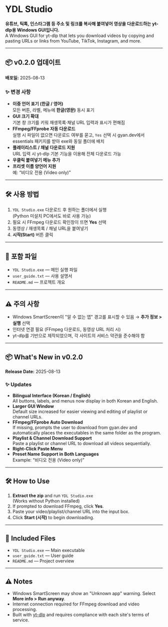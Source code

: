 # YDL Studio

**유튜브, 틱톡, 인스타그램 등 주소 및 링크를 복사해 붙여넣어 영상을 다운로드하는 yt-dlp용 Windows GUI입니다.**  
A Windows GUI for yt-dlp that lets you download videos by copying and pasting URLs or links from YouTube, TikTok, Instagram, and more.

---

## 📦 v0.2.0 업데이트
**배포일:** 2025-08-13  

### ✨ 변경 사항
- **이중 언어 표기 (한글 / 영어)**  
  모든 버튼, 라벨, 메뉴에 **한글(영문)** 동시 표기
- **GUI 크기 확대**  
  기본 창 크기를 키워 재생목록·채널 URL 입력과 표시가 편해짐
- **FFmpeg/FFprobe 자동 다운로드**  
  실행 시 파일이 없으면 다운로드 여부를 묻고, `Yes` 선택 시 gyan.dev에서 essentials 패키지를 받아 exe와 동일 폴더에 배치
- **플레이리스트 / 채널 다운로드 지원**  
  URL 입력 시 yt-dlp 기본 기능을 이용해 전체 다운로드 가능
- **우클릭 붙여넣기 메뉴 추가**
- **프리셋 이름 양언어 지원**  
  예: “비디오 전용 (Video only)”

---

## 🛠 사용 방법
1. `YDL Studio.exe` 다운로드 후  원하는 폴더에서 실행  
   (Python 미설치 PC에서도 바로 사용 가능)
2. 필요 시 FFmpeg 다운로드 확인창이 뜨면 **Yes** 선택
3. 동영상 / 재생목록 / 채널 URL을 붙여넣기
4. **시작(Start)** 버튼 클릭

---

## 📂 포함 파일
- `YDL Studio.exe` — 메인 실행 파일
- `user_guide.txt` — 사용 설명서
- `README.md` — 프로젝트 개요

---

## ⚠️ 주의 사항
- Windows SmartScreen이 "알 수 없는 앱" 경고를 표시할 수 있음 → **추가 정보 > 실행** 선택
- 인터넷 연결 필요 (FFmpeg 다운로드, 동영상 URL 처리 시)
- yt-dlp를 기반으로 제작되었으며, 각 사이트의 서비스 약관을 준수해야 함

---

## 📦 What's New in v0.2.0
**Release Date:** 2025-08-13  

### ✨ Updates
- **Bilingual Interface (Korean / English)**  
  All buttons, labels, and menus now display in both Korean and English.
- **Larger GUI Window**  
  Default size increased for easier viewing and editing of playlist or channel URLs.
- **FFmpeg/FFprobe Auto Download**  
  If missing, prompts the user to download from gyan.dev and automatically places the executables in the same folder as the program.
- **Playlist & Channel Download Support**  
  Paste a playlist or channel URL to download all videos sequentially.
- **Right-Click Paste Menu**
- **Preset Name Support in Both Languages**  
  Example: “비디오 전용 (Video only)”

---

## 🛠 How to Use
1. **Extract the zip** and run `YDL Studio.exe`  
   (Works without Python installed)
2. If prompted to download FFmpeg, click **Yes**.
3. Paste your video/playlist/channel URL into the input box.
4. Click **Start (시작)** to begin downloading.

---

## 📂 Included Files
- `YDL Studio.exe` — Main executable
- `user_guide.txt` — User guide
- `README.md` — Project overview

---

## ⚠️ Notes
- Windows SmartScreen may show an "Unknown app" warning. Select **More info > Run anyway**.
- Internet connection required for FFmpeg download and video processing.
- Built with [yt-dlp](https://github.com/yt-dlp/yt-dlp) and requires compliance with each site's terms of service.
